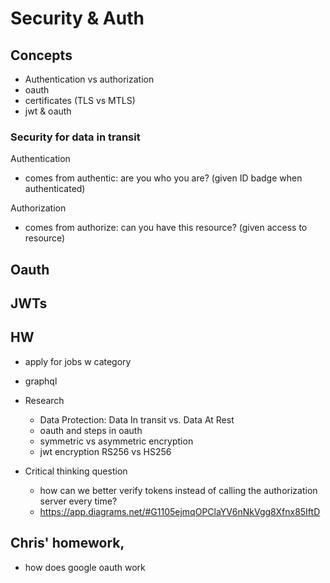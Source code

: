 
# Security & Auth

## Concepts 
- Authentication vs authorization
- oauth
- certificates (TLS vs MTLS)
- jwt & oauth

### Security for data in transit

Authentication
- comes from authentic: are you who you are? (given ID badge when authenticated)

Authorization
- comes from authorize: can you have this resource? (given access to resource)

## Oauth

## JWTs

## HW
- apply for jobs w category
- graphql

- Research
    - Data Protection: Data In transit vs. Data At Rest
    - oauth and steps in oauth
    - symmetric vs asymmetric encryption
    - jwt encryption RS256 vs HS256

- Critical thinking question
    - how can we better verify tokens instead of calling the authorization server every time?
    - https://app.diagrams.net/#G1105ejmqOPClaYV6nNkVgg8Xfnx85IftD

## Chris' homework, 
- how does google oauth work
